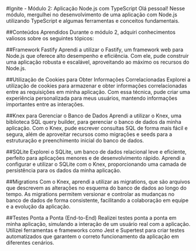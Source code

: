 #Ignite - Módulo 2: Aplicação Node.js com TypeScript
Olá pessoal! Nesse módulo, mergulhei no desenvolvimento de uma aplicação com Node.js utilizando TypeScript e algumas ferramentas e conceitos fundamentais.

##Conteúdos Aprendidos
Durante o módulo 2, adquiri conhecimentos valiosos sobre os seguintes tópicos:

##Framework Fastify
Aprendi a utilizar o Fastify, um framework web para Node.js que oferece alto desempenho e eficiência. Com ele, pude construir uma aplicação robusta e escalável, aproveitando ao máximo os recursos do Node.js.

##Utilização de Cookies para Obter Informações Correlacionadas
Explorei a utilização de cookies para armazenar e obter informações correlacionadas entre as requisições em minha aplicação. Com essa técnica, pude criar uma experiência personalizada para meus usuários, mantendo informações importantes entre as interações.

##Knex para Gerenciar o Banco de Dados
Aprendi a utilizar o Knex, uma biblioteca SQL query builder, para gerenciar o banco de dados da minha aplicação. Com o Knex, pude escrever consultas SQL de forma mais fácil e segura, além de aproveitar recursos como migrações e seeds para a estruturação e preenchimento inicial do banco de dados.

##SQLite
Explorei o SQLite, um banco de dados relacional leve e eficiente, perfeito para aplicações menores e de desenvolvimento rápido. Aprendi a configurar e utilizar o SQLite com o Knex, proporcionando uma camada de persistência para os dados da minha aplicação.

##Migrations
Com o Knex, aprendi a utilizar as migrations, que são arquivos que descrevem as alterações no esquema do banco de dados ao longo do tempo. As migrations permitem versionar e controlar as mudanças no banco de dados de forma consistente, facilitando a colaboração em equipe e a evolução da aplicação.

##Testes Ponta a Ponta (End-to-End)
Realizei testes ponta a ponta em minha aplicação, simulando a interação de um usuário real com a aplicação. Utilizei ferramentas e frameworks como Jest e Supertest para criar testes automatizados que garantem o correto funcionamento da aplicação em diferentes cenários.